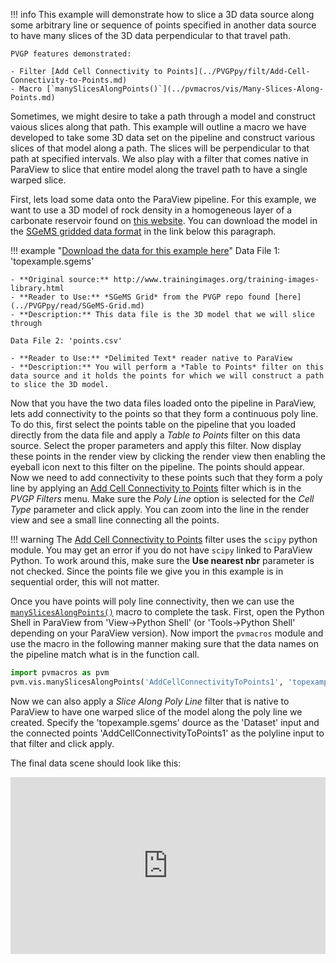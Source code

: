 !!! info
    This example will demonstrate how to slice a 3D data source along some arbitrary line or sequence of points specified in another data source to have many slices of the 3D data perpendicular to that travel path.

    PVGP features demonstrated:

    - Filter [Add Cell Connectivity to Points](../PVGPpy/filt/Add-Cell-Connectivity-to-Points.md)
    - Macro [`manySlicesAlongPoints()`](../pvmacros/vis/Many-Slices-Along-Points.md)


<!--- TODO --->
Sometimes, we might desire to take a path through a model and construct vaious slices along that path. This example will outline a macro we have developed to take some 3D data set on the pipeline and construct various slices of that model along a path. The slices will be perpendicular to that path at specified intervals. We also play with a filter that comes native in ParaView to slice that entire model along the travel path to have a single warped slice.


First, lets load some data onto the ParaView pipeline. For this example, we want to use a 3D model of rock density in a homogeneous layer of a carbonate reservoir found on [this website](http://www.trainingimages.org/training-images-library.html). You can download the model in the [SGeMS gridded data format](../PVGPpy/read/SGeMS-Grid.md) in the link below this paragraph.

<!--- TODO: make a zip file to download the data --->
!!! example "[Download the data for this example here](http://)"
    Data File 1: 'topexample.sgems'

    - **Original source:** http://www.trainingimages.org/training-images-library.html
    - **Reader to Use:** *SGeMS Grid* from the PVGP repo found [here](../PVGPpy/read/SGeMS-Grid.md)
    - **Description:** This data file is the 3D model that we will slice through

    Data File 2: 'points.csv'

    - **Reader to Use:** *Delimited Text* reader native to ParaView
    - **Description:** You will perform a *Table to Points* filter on this data source and it holds the points for which we will construct a path to slice the 3D model.

Now that you have the two data files loaded onto the pipeline in ParaView, lets add connectivity to the points so that they form a continuous poly line. To do this, first select the points table on the pipeline that you loaded directly from the data file and apply a *Table to Points* filter on this data source. Select the proper parameters and apply this filter. Now display these points in the render view by clicking the render view then enabling the eyeball icon next to this filter on the pipeline. The points should appear. Now we need to add connectivity to these points such that they form a poly line by applying an [Add Cell Connectivity to Points](../PVGPpy/filt/Add-Cell-Connectivity-to-Points.md) filter which is in the *PVGP Filters* menu. Make sure the *Poly Line* option is selected for the *Cell Type* parameter and click apply. You can zoom into the line in the render view and see a small line connecting all the points.

!!! warning
    The [Add Cell Connectivity to Points](../PVGPpy/filt/Add-Cell-Connectivity-to-Points.md) filter uses the `scipy` python module. You may get an error if you do not have `scipy` linked to ParaView Python. To work around this, make sure the **Use nearest nbr** parameter is not checked. Since the points file we give you in this example is in sequential order, this will not matter.


Once you have points will poly line connectivity, then we can use the [`manySlicesAlongPoints()`](../pvmacros/vis/Many-Slices-Along-Points.md) macro to complete the task. First, open the Python Shell in ParaView from 'View->Python Shell' (or 'Tools->Python Shell' depending on your ParaView version). Now import the `pvmacros` module and use the macro in the following manner making sure that the data names on the pipeline match what is in the function call.

```py
import pvmacros as pvm
pvm.vis.manySlicesAlongPoints('AddCellConnectivityToPoints1', 'topexample.sgems', numSlices=10)

```

Now we can also apply a *Slice Along Poly Line* filter that is native to ParaView to have one warped slice of the model along the poly line we created.  Specify the 'topexample.sgems' dource as the 'Dataset' input and the connected points 'AddCellConnectivityToPoints1' as the polyline input to that filter and click apply.

The final data scene should look like this:

<div style="position: relative; padding-bottom: 56.25%; height: 0; overflow: hidden; max-width: 100%; height: auto;">
        <iframe src="http://gpvis.org/?fileURL=https://dl.dropbox.com/s/c32rkvo05b4a8wl/Slice-Model-Along-PolyLine.vtkjs?dl=0" frameborder="0" allowfullscreen style="position: absolute; top: 0; left: 0; width: 100%; height: 100%;"></iframe>
</div>
